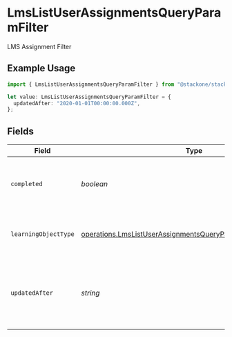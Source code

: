 # LmsListUserAssignmentsQueryParamFilter

LMS Assignment Filter

## Example Usage

```typescript
import { LmsListUserAssignmentsQueryParamFilter } from "@stackone/stackone-client-ts/sdk/models/operations";

let value: LmsListUserAssignmentsQueryParamFilter = {
  updatedAfter: "2020-01-01T00:00:00.000Z",
};
```

## Fields

| Field                                                                                                                                                 | Type                                                                                                                                                  | Required                                                                                                                                              | Description                                                                                                                                           | Example                                                                                                                                               |
| ----------------------------------------------------------------------------------------------------------------------------------------------------- | ----------------------------------------------------------------------------------------------------------------------------------------------------- | ----------------------------------------------------------------------------------------------------------------------------------------------------- | ----------------------------------------------------------------------------------------------------------------------------------------------------- | ----------------------------------------------------------------------------------------------------------------------------------------------------- |
| `completed`                                                                                                                                           | *boolean*                                                                                                                                             | :heavy_minus_sign:                                                                                                                                    | Filter to select assignment by completed status                                                                                                       |                                                                                                                                                       |
| `learningObjectType`                                                                                                                                  | [operations.LmsListUserAssignmentsQueryParamLearningObjectType](../../../sdk/models/operations/lmslistuserassignmentsqueryparamlearningobjecttype.md) | :heavy_minus_sign:                                                                                                                                    | Filter to select assignment by learning object type.                                                                                                  |                                                                                                                                                       |
| `updatedAfter`                                                                                                                                        | *string*                                                                                                                                              | :heavy_minus_sign:                                                                                                                                    | Use a string with a date to only select results updated after that given date                                                                         | 2020-01-01T00:00:00.000Z                                                                                                                              |